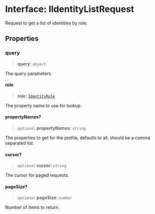 # Interface: IIdentityListRequest

Request to get a list of identities by role.

## Properties

### query

> **query**: `object`

The query parameters.

#### role

> **role**: [`IdentityRole`](../type-aliases/IdentityRole.md)

The property name to use for lookup.

#### propertyNames?

> `optional` **propertyNames**: `string`

The properties to get for the profile, defaults to all, should be a comma separated list.

#### cursor?

> `optional` **cursor**: `string`

The cursor for paged requests.

#### pageSize?

> `optional` **pageSize**: `number`

Number of items to return.
